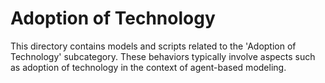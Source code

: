 # Adoption of Technology

This directory contains models and scripts related to the 'Adoption of Technology' subcategory. These behaviors typically involve aspects such as adoption of technology in the context of agent-based modeling.
